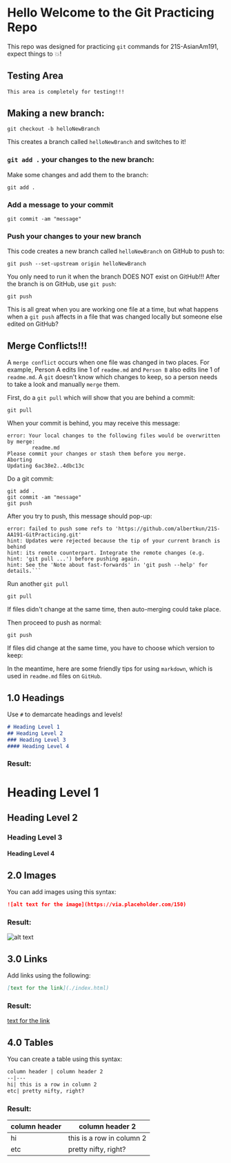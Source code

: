 # Hello Welcome to the Git Practicing Repo
This repo was designed for practicing `git` commands for 21S-AsianAm191, expect things to 💥!

## Testing Area
```md
This area is completely for testing!!!
```

## Making a new branch:

```
git checkout -b helloNewBranch
```
This creates a branch called `helloNewBranch` and switches to it!

### `git add .` your changes to the new branch:
Make some changes and add them to the branch:
```
git add .
```

### Add a message to your commit
```
git commit -am "message"
```

### Push your changes to your new branch

This code creates a new branch called `helloNewBranch` on GitHub to push to:
```
git push --set-upstream origin helloNewBranch
```
You only need to run it when the branch DOES NOT exist on GitHub!!! After the branch is on GitHub, use `git push`:
```
git push
```

This is all great when you are working one file at a time, but what happens when a `git push` affects in a file that was changed locally but someone else edited on GitHub?

## Merge Conflicts!!!
A `merge conflict` occurs when one file was changed in two places. For example, Person A edits line 1 of `readme.md` and `Person B` also edits line 1 of `readme.md`. A `git` doesn't know which changes to keep, so a person needs to take a look and manually `merge` them.

First, do a `git pull` which will show that you are behind a commit:

```
git pull
```

When your commit is behind, you may receive this message:
```
error: Your local changes to the following files would be overwritten by merge:
        readme.md
Please commit your changes or stash them before you merge.
Aborting
Updating 6ac38e2..4dbc13c
```

Do a git commit:

```
git add .
git commit -am "message"
git push
```
After you try to push, this message should pop-up:

```
error: failed to push some refs to 'https://github.com/albertkun/21S-AA191-GitPracticing.git'
hint: Updates were rejected because the tip of your current branch is behind
hint: its remote counterpart. Integrate the remote changes (e.g.
hint: 'git pull ...') before pushing again.
hint: See the 'Note about fast-forwards' in 'git push --help' for details.```
```
Run another `git pull`
```
git pull
```
If files didn't change at the same time, then auto-merging could take place.

Then proceed to push as normal:
```
git push
```
If files did change at the same time, you have to choose which version to keep:



In the meantime, here are some friendly tips for using `markdown`, which is used in `readme.md` files on `GitHub`.

## 1.0 Headings 
Use `#` to demarcate headings and levels!

```md
# Heading Level 1
## Heading Level 2
### Heading Level 3
#### Heading Level 4
```
### Result:
# Heading Level 1
## Heading Level 2
### Heading Level 3
#### Heading Level 4

## 2.0 Images
You can add images using this syntax:
```md
![alt text for the image](https://via.placeholder.com/150)
```
### Result:

![alt text](https://via.placeholder.com/150)
## 3.0 Links
Add links using the following:
```md
[text for the link](./index.html)
```
### Result:
[text for the link](./index.html)

## 4.0 Tables
You can create a table using this syntax:
```md
column header | column header 2
--|---
hi| this is a row in column 2
etc| pretty nifty, right?
```
### Result:
column header | column header 2
--|---
hi| this is a row in column 2
etc| pretty nifty, right?
